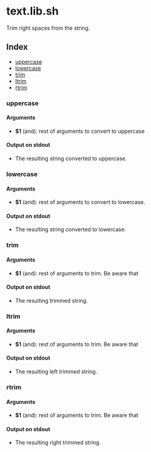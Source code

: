 # text.lib.sh

Trim right spaces from the string.

## Index

* [uppercase](#uppercase)
* [lowercase](#lowercase)
* [trim](#trim)
* [ltrim](#ltrim)
* [rtrim](#rtrim)

### uppercase

#### Arguments

* **$1** (and): rest of arguments to convert to uppercase

#### Output on stdout

* The resulting string converted to uppercase.

### lowercase

#### Arguments

* **$1** (and): rest of arguments to convert to lowercase.

#### Output on stdout

* The resulting string converted to lowercase.

### trim

#### Arguments

* **$1** (and): rest of arguments to trim. Be aware that

#### Output on stdout

* The resulting trimmed string.

### ltrim

#### Arguments

* **$1** (and): rest of arguments to trim. Be aware that

#### Output on stdout

* The resulting left trimmed string.

### rtrim

#### Arguments

* **$1** (and): rest of arguments to trim. Be aware that

#### Output on stdout

* The resulting right trimmed string.

